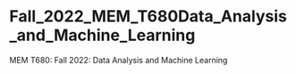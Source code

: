 # Fall_2022_MEM_T680Data_Analysis_and_Machine_Learning
MEM T680: Fall 2022: Data Analysis and Machine Learning
